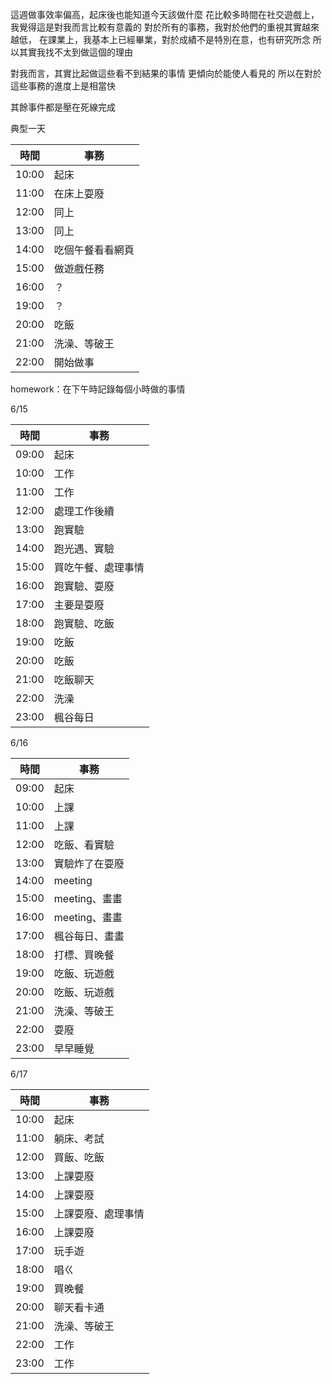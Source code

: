 這週做事效率偏高，起床後也能知道今天該做什麼
花比較多時間在社交遊戲上，我覺得這是對我而言比較有意義的
對於所有的事務，我對於他們的重視其實越來越低，
在課業上，我基本上已經畢業，對於成績不是特別在意，也有研究所念
所以其實我找不太到做這個的理由

對我而言，其實比起做這些看不到結果的事情
更傾向於能使人看見的
所以在對於這些事務的進度上是相當快

其餘事件都是壓在死線完成

典型一天

時間 | 事務
--|--
10:00 | 起床
11:00 | 在床上耍廢
12:00 | 同上
13:00 | 同上
14:00 | 吃個午餐看看網頁
15:00 | 做遊戲任務
16:00 | ？
19:00 | ？
20:00 | 吃飯
21:00 | 洗澡、等破王
22:00 | 開始做事



homework：在下午時記錄每個小時做的事情


6/15

時間 | 事務
--|--
09:00 | 起床 
10:00 | 工作
11:00 | 工作
12:00 | 處理工作後續
13:00 | 跑實驗
14:00 | 跑光遇、實驗
15:00 | 買吃午餐、處理事情
16:00 | 跑實驗、耍廢
17:00 | 主要是耍廢
18:00 | 跑實驗、吃飯
19:00 | 吃飯
20:00 | 吃飯
21:00 | 吃飯聊天
22:00 | 洗澡
23:00 | 楓谷每日


6/16

時間 | 事務
--|--
09:00 | 起床 
10:00 | 上課
11:00 | 上課
12:00 | 吃飯、看實驗
13:00 | 實驗炸了在耍廢
14:00 | meeting
15:00 | meeting、畫畫
16:00 | meeting、畫畫
17:00 | 楓谷每日、畫畫
18:00 | 打標、買晚餐
19:00 | 吃飯、玩遊戲
20:00 | 吃飯、玩遊戲
21:00 | 洗澡、等破王
22:00 | 耍廢
23:00 | 早早睡覺

6/17

時間 | 事務
--|--
10:00 | 起床
11:00 | 躺床、考試
12:00 | 買飯、吃飯
13:00 | 上課耍廢
14:00 | 上課耍廢
15:00 | 上課耍廢、處理事情
16:00 | 上課耍廢
17:00 | 玩手遊
18:00 | 唱ㄍ
19:00 | 買晚餐
20:00 | 聊天看卡通
21:00 | 洗澡、等破王
22:00 | 工作
23:00 | 工作


